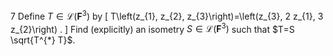 7 Define $T \in \mathcal{L}\left(\mathbf{F}^{3}\right)$ by
\[
T\left(z_{1}, z_{2}, z_{3}\right)=\left(z_{3}, 2 z_{1}, 3 z_{2}\right) .
\]
Find (explicitly) an isometry $S \in \mathcal{L}\left(\mathbf{F}^{3}\right)$ such that $T=S \sqrt{T^{*} T}$.
